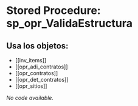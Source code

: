 # Stored Procedure: sp_opr_ValidaEstructura

## Usa los objetos:
- [[inv_items]]
- [[opr_adi_contratos]]
- [[opr_contratos]]
- [[opr_det_contratos]]
- [[opr_sitios]]

*No code available.*
